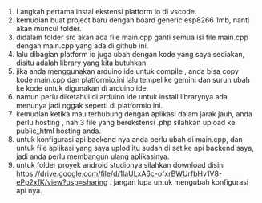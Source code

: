 1. Langkah pertama instal ekstensi platform io di vscode.
2. kemudian buat project baru dengan board generic esp8266 1mb, nanti akan muncul folder.
3. didalam folder src akan ada file main.cpp ganti semua isi file main.cpp dengan main.cpp yang ada di github ini.
4. lalu dibagian platform io juga ubah dengan kode yang saya sediakan, disitu adalah library yang kita butuhkan.
5. jika anda menggunakan arduino ide untuk compile , anda bisa copy kode main.cpp dan platformio.ini lalu tempel ke gemini dan suruh ubah ke kode untuk digunakan di arduino ide.
6. namun perlu diketahui di arduino ide untuk install librarynya ada menunya jadi nggak seperti di platformio ini.
7. kemudian ketika mau terhubung dengan aplikasi dalam jarak jauh, anda perlu hosting , nah 3 file yang berekstensi .php silahkan upload ke public_html hosting anda.
8. untuk konfigurasi api backend nya anda perlu ubah di main.cpp, dan untuk file aplikasi yang saya uplod itu sudah di set ke api backend saya, jadi anda perlu membangun ulang aplikasinya.
9. untuk folder proyek android studionya silahkan download disini https://drive.google.com/file/d/1laULxA6c-ofxrBWUrfbHv1V8-ePp2xfK/view?usp=sharing . jangan lupa untuk mengubah konfigurasi api nya. 
    
